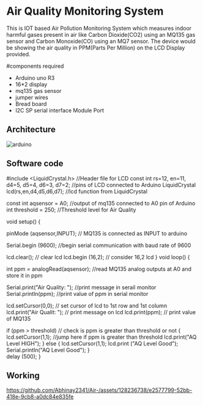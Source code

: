 # Air Quality  Monitoring System
This is IOT based Air Pollution Monitoring System which measures indoor harmful gases present in air like Carbon Dioxide(CO2) using an MQ135 gas sensor and Carbon Monoxide(CO) using an MQ7 sensor. The device would be showing the air quality in PPM(Parts Per Million) on the LCD Display provided.

#components required
* Arduino uno R3
* 16*2 display
* mq135 gas sensor
* jumper wires
* Bread board
* I2C SP serial interface Module Port 

## Architecture
![arduino](https://github.com/Abhinay2341/Air-/assets/128236738/89cfb90e-5a61-4967-83d0-fc69ff095973)


## Software code


#include <LiquidCrystal.h>      //Header file for LCD
const int rs=12, en=11, d4=5, d5=4, d6=3, d7=2; //pins of LCD connected to Arduino
LiquidCrystal lcd(rs,en,d4,d5,d6,d7); //lcd function from LiquidCrystal

const int aqsensor = A0;  //output of mq135 connected to A0 pin of Arduino
int threshold = 250;      //Threshold level for Air Quality

void setup() {

  pinMode (aqsensor,INPUT); // MQ135 is connected as INPUT to arduino

  Serial.begin (9600);      //begin serial communication with baud rate of 9600

  lcd.clear();              // clear lcd
  lcd.begin (16,2);         // consider 16,2 lcd
}
void loop() {

  int ppm = analogRead(aqsensor); //read MQ135 analog outputs at A0 and store it in ppm

  Serial.print("Air Quality: ");  //print message in serail monitor
  Serial.println(ppm);            //print value of ppm in serial monitor

  lcd.setCursor(0,0);             // set cursor of lcd to 1st row and 1st column
  lcd.print("Air Qualit: ");      // print message on lcd
  lcd.print(ppm);                 // print value of MQ135

  if (ppm > threshold)            // check is ppm is greater than threshold or not
    {
      lcd.setCursor(1,1);         //jump here if ppm is greater than threshold
      lcd.print("AQ Level HIGH");
    }
  else
    {
      lcd.setCursor(1,1);
      lcd.print ("AQ Level Good");
      Serial.println("AQ Level Good");
    }  
  delay (500);
}


## Working
https://github.com/Abhinay2341/Air-/assets/128236738/e2577799-52bb-418e-9cb8-a0dc84e835fe



